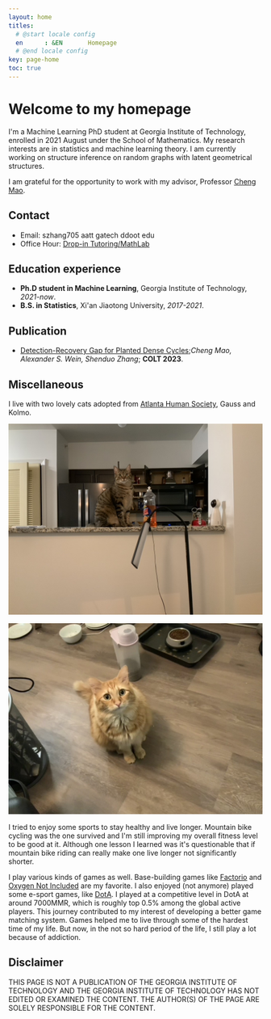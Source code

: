```yaml
---
layout: home
titles:
  # @start locale config
  en      : &EN       Homepage
  # @end locale config
key: page-home
toc: true
---
```


# Welcome to my homepage

I'm a Machine Learning PhD student at Georgia Institute of Technology, enrolled in 2021 August under the School of Mathematics. My research interests are in statistics and machine learning theory. I am currently working on structure inference on random graphs with latent geometrical structures.

I am grateful for the opportunity to work with my advisor, Professor [Cheng Mao](https://people.math.gatech.edu/~cmao35/).

## Contact

- Email: szhang705 aatt gatech ddoot edu
- Office Hour: [Drop-in Tutoring/MathLab](https://tutoring.gatech.edu/drop-in/)

## Education experience

- **Ph.D student in Machine Learning**, Georgia Institute of Technology, *2021-now*.
- **B.S. in Statistics**, Xi'an Jiaotong University, *2017-2021*.

## Publication

- [Detection-Recovery Gap for Planted Dense Cycles](https://arxiv.org/abs/2302.06737);*Cheng Mao, Alexander S. Wein, Shenduo Zhang*; **COLT 2023**.

## Miscellaneous

I live with two lovely cats adopted from [Atlanta Human Society](https://atlantahumane.org/), Gauss and Kolmo. 

![Gauss](Gaus.jpeg "Gauss")

![Gauss](Kol.jpeg "Gauss")

I tried to enjoy some sports to stay healthy and live longer. Mountain bike cycling was the one survived and I'm still improving my overall fitness level to be good at it. Although one lesson I learned was it's questionable that if mountain bike riding can really make one live longer not significantly shorter.

I play various kinds of games as well. Base-building games like [Factorio](https://www.factorio.com/) and [Oxygen Not Included](https://store.steampowered.com/app/457140/Oxygen_Not_Included/) are my favorite. I also enjoyed (not anymore) played some e-sport games, like [DotA](https://www.dota2.com/home). I played at a competitive level in DotA at around 7000MMR, which is roughly top 0.5% among the global active players. This journey contributed to my interest of developing a better game matching system. Games helped me to live through some of the hardest time of my life. But now, in the not so hard period of the life, I still play a lot because of addiction. 


<!-- ## Push me

I use a private repository to store all my homework tex files. But you can see my commit frequency in the following images. This is an indication of my current homework load.

<img src="http://ghchart.rshah.org/martyrzsd" alt="Shenduo's github history" />

Click on the following links to push me and my friend to work harder. (Try not to click too many times, otherwise we will be exhausted to death!)

<a href="javascript:push('pushme')">Push me!</a>

<a href="javascript:push('wzh')">Push Zehao Wang!</a>

<script type="text/javascript"
        src="https://cdn.jsdelivr.net/npm/emailjs-com@2/dist/email.min.js">
</script>
<script type="text/javascript">
   function push(token){
      emailjs.init("user_8b6Z11yUKT3Ry1ZNTPvvC");
      emailjs.send("service_plir1pc",token);
      alert('We will be working harder!');
      return false;
   };
</script> -->

## Disclaimer

THIS PAGE IS NOT A PUBLICATION OF THE GEORGIA INSTITUTE OF TECHNOLOGY AND THE GEORGIA INSTITUTE OF TECHNOLOGY HAS NOT EDITED OR EXAMINED THE CONTENT. THE AUTHOR(S) OF THE PAGE ARE SOLELY RESPONSIBLE FOR THE CONTENT.